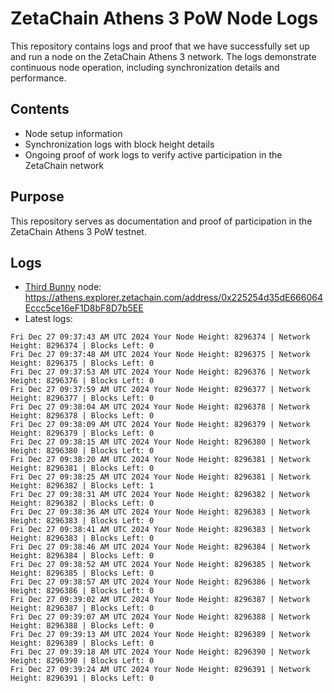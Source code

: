 # ZetaChain Athens 3 PoW Node Logs
This repository contains logs and proof that we have successfully set up and run a node on the ZetaChain Athens 3 network. The logs demonstrate continuous node operation, including synchronization details and performance.

## Contents
- Node setup information
- Synchronization logs with block height details
- Ongoing proof of work logs to verify active participation in the ZetaChain network

## Purpose
This repository serves as documentation and proof of participation in the ZetaChain Athens 3 PoW testnet.

## Logs

- [Third Bunny](https://thirdbunny.xyz/) node: https://athens.explorer.zetachain.com/address/0x225254d35dE666064Eccc5ce16eF1D8bF8D7b5EE
- Latest logs:
```
Fri Dec 27 09:37:43 AM UTC 2024 Your Node Height: 8296374 | Network Height: 8296374 | Blocks Left: 0
Fri Dec 27 09:37:48 AM UTC 2024 Your Node Height: 8296375 | Network Height: 8296375 | Blocks Left: 0
Fri Dec 27 09:37:53 AM UTC 2024 Your Node Height: 8296376 | Network Height: 8296376 | Blocks Left: 0
Fri Dec 27 09:37:59 AM UTC 2024 Your Node Height: 8296377 | Network Height: 8296377 | Blocks Left: 0
Fri Dec 27 09:38:04 AM UTC 2024 Your Node Height: 8296378 | Network Height: 8296378 | Blocks Left: 0
Fri Dec 27 09:38:09 AM UTC 2024 Your Node Height: 8296379 | Network Height: 8296379 | Blocks Left: 0
Fri Dec 27 09:38:15 AM UTC 2024 Your Node Height: 8296380 | Network Height: 8296380 | Blocks Left: 0
Fri Dec 27 09:38:20 AM UTC 2024 Your Node Height: 8296381 | Network Height: 8296381 | Blocks Left: 0
Fri Dec 27 09:38:25 AM UTC 2024 Your Node Height: 8296381 | Network Height: 8296382 | Blocks Left: 1
Fri Dec 27 09:38:31 AM UTC 2024 Your Node Height: 8296382 | Network Height: 8296382 | Blocks Left: 0
Fri Dec 27 09:38:36 AM UTC 2024 Your Node Height: 8296383 | Network Height: 8296383 | Blocks Left: 0
Fri Dec 27 09:38:41 AM UTC 2024 Your Node Height: 8296383 | Network Height: 8296383 | Blocks Left: 0
Fri Dec 27 09:38:46 AM UTC 2024 Your Node Height: 8296384 | Network Height: 8296384 | Blocks Left: 0
Fri Dec 27 09:38:52 AM UTC 2024 Your Node Height: 8296385 | Network Height: 8296385 | Blocks Left: 0
Fri Dec 27 09:38:57 AM UTC 2024 Your Node Height: 8296386 | Network Height: 8296386 | Blocks Left: 0
Fri Dec 27 09:39:02 AM UTC 2024 Your Node Height: 8296387 | Network Height: 8296387 | Blocks Left: 0
Fri Dec 27 09:39:07 AM UTC 2024 Your Node Height: 8296388 | Network Height: 8296388 | Blocks Left: 0
Fri Dec 27 09:39:13 AM UTC 2024 Your Node Height: 8296389 | Network Height: 8296389 | Blocks Left: 0
Fri Dec 27 09:39:18 AM UTC 2024 Your Node Height: 8296390 | Network Height: 8296390 | Blocks Left: 0
Fri Dec 27 09:39:24 AM UTC 2024 Your Node Height: 8296391 | Network Height: 8296391 | Blocks Left: 0
```
